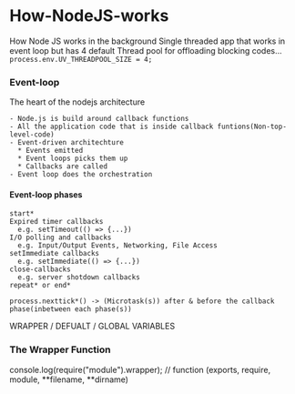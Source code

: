 # How-NodeJS-works

How Node JS works in the background
Single threaded app that works in event loop but has 4 default Thread pool for offloading blocking codes...
`process.env.UV_THREADPOOL_SIZE = 4;`

### Event-loop

The heart of the nodejs architecture

```
- Node.js is build around callback functions
- All the application code that is inside callback funtions(Non-top-level-code)
- Event-driven architechture
  * Events emitted
  * Event loops picks them up
  * Callbacks are called
- Event loop does the orchestration
```

#### Event-loop phases

```
start*
Expired timer callbacks
  e.g. setTimeout(() => {...})
I/O polling and callbacks
  e.g. Input/Output Events, Networking, File Access
setImmediate callbacks
  e.g. setImmediate(() => {...})
close-callbacks
  e.g. server shotdown callbacks
repeat* or end*

process.nexttick*() -> (Microtask(s)) after & before the callback phase(inbetween each phase(s))
```

WRAPPER / DEFUALT / GLOBAL VARIABLES

### The Wrapper Function

console.log(require("module").wrapper); // function (exports, require, module, **filename, **dirname)
